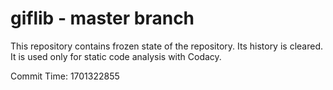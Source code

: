 # giflib - master branch

This repository contains frozen state of the repository.
Its history is cleared. It is used only for static code
analysis with Codacy.

Commit Time: 1701322855
